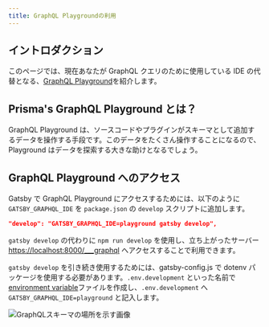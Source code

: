 ```yaml
---
title: GraphQL Playgroundの利用
---
```


## イントロダクション

このページでは、現在あなたが GraphQL クエリのために使用している IDE の代替となる、[GraphQL Playground](https://github.com/prisma/graphql-playground)を紹介します。

## Prisma's GraphQL Playground とは？

GraphQL Playground は、ソースコードやプラグインがスキーマとして追加するデータを操作する手段です。このデータをたくさん操作することになるので、Playground はデータを探索する大きな助けとなるでしょう。

## GraphQL Playground へのアクセス

Gatsby で GraphQL Playground にアクセスするためには、以下のように `GATSBY_GRAPHQL_IDE` を `package.json` の `develop` スクリプトに追加します。

```json
"develop": "GATSBY_GRAPHQL_IDE=playground gatsby develop",
```

`gatsby develop` の代わりに `npm run develop` を使用し、立ち上がったサーバー <https://localhost:8000/___graphql> へアクセスすることで利用できます。

`gatsby develop` を引き続き使用するためには、gatsby-config.js で dotenv パッケージを使用する必要があります。`.env.development` といった名前で[environment variable](/docs/environment-variables/)ファイルを作成し、`.env.development` へ `GATSBY_GRAPHQL_IDE=playground` と記入します。

![GraphQLスキーマの場所を示す画像](./images/playground-schema.png)
